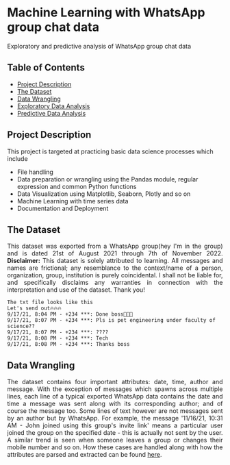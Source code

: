 <h1>Machine Learning with WhatsApp group chat data</h1>
<p>Exploratory and predictive analysis of WhatsApp group chat data</p>

<h2>Table of Contents</h2>

- [Project Description](#description)
- [The Dataset](#dataset)
- [Data Wrangling](#wrangling)
- [Exploratory Data Analysis](#eda)
- [Predictive Data Analysis](#predict)

<a id="description"></a>
<h2>Project Description</h2>
This project is targeted at practicing basic data science processes which include   

- File handling 
- Data preparation or wrangling using the Pandas module, regular expression and common Python functions
- Data Visualization using Matplotlib, Seaborn, Plotly and so on 
- Machine Learning with time series data
- Documentation and Deployment 

<a id="dataset"></a>
<h2>The Dataset</h2>
<p align="justify">This dataset was exported from a WhatsApp group(hey I'm in the group) and is dated 21st of August 2021 through 7th of November 2022.      
<strong>Disclaimer: </strong> This dataset is solely attributed to learning. All messages and names are frictional; any resemblance to the context/name of a person, organization, group, institution is purely coincidental. I shall not be liable for, and specifically disclaims any warranties in connection with the interpretation and use of the dataset. Thank you!
</p>

```
The txt file looks like this
Let's send out🔥🔥🔥
9/17/21, 8:04 PM - +234 ***: Done boss🙌🙌🙌
9/17/21, 8:07 PM - +234 ***: Pls is pet engineering under faculty of science??
9/17/21, 8:07 PM - +234 ***: ????
9/17/21, 8:08 PM - +234 ***: Tech
9/17/21, 8:08 PM - +234 ***: Thanks boss
```

<a id="wrangling"></a>
<h2>Data Wrangling</h2>
<p align="justify">The dataset contains four important attributes: date, time, author and message. With the exception of messages which spawns across multiple lines, each line of a typical exported WhatsApp data contains the date and time a message was sent along with its corresponding author; and of course the message too. Some lines of text however are not messages sent by an author but by WhatsApp. For example, the message '11/16/21, 10:31 AM - John joined using this group's invite link' means a particular user joined the group on the specified date - this is actually not sent by the user. A similar trend is seen when someone leaves a group or changes their mobile number and so on. How these cases are handled along with how the attributes are parsed and extracted can be found <a href="">here</a>.  
</p>

